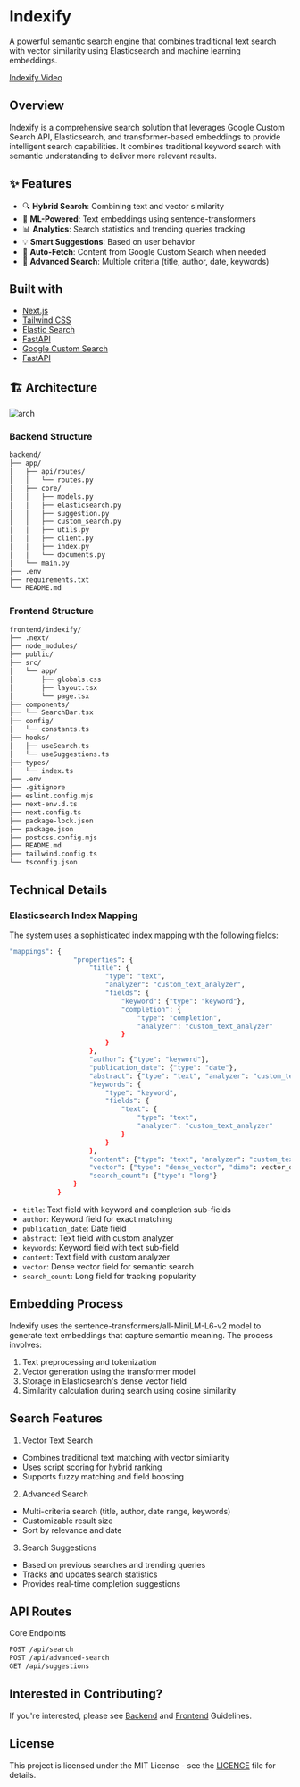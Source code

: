 # Indexify

A powerful semantic search engine that combines traditional text search with vector similarity using Elasticsearch and machine learning embeddings.

[Indexify Video](https://github.com/user-attachments/assets/4e4668a6-6904-4ed0-8cc6-4b9a380e94eb)

## Overview

Indexify is a comprehensive search solution that leverages Google Custom Search API, Elasticsearch, and transformer-based embeddings to provide intelligent search capabilities. It combines traditional keyword search with semantic understanding to deliver more relevant results.

## ✨ Features

- 🔍 **Hybrid Search**: Combining text and vector similarity
- 🤖 **ML-Powered**: Text embeddings using sentence-transformers
- 📊 **Analytics**: Search statistics and trending queries tracking
- 💡 **Smart Suggestions**: Based on user behavior
- 🔄 **Auto-Fetch**: Content from Google Custom Search when needed
- 🎯 **Advanced Search**: Multiple criteria (title, author, date, keywords)

## Built with

- [Next.js](https://nextjs.org/)
- [Tailwind CSS](https://tailwindcss.com/)
- [Elastic Search](https://www.elastic.co/)
- [FastAPI](https://fastapi.tiangolo.com/)
- [Google Custom Search](https://developers.google.com/custom-search?hl=es-419)
- [FastAPI](https://fastapi.tiangolo.com/)

## 🏗️ Architecture

![arch](https://github.com/user-attachments/assets/861ad70a-3d34-4fad-a81e-6616537a017e)

### Backend Structure

```sh
backend/
├── app/
│   ├── api/routes/
│   │   └── routes.py
│   ├── core/
│   │   ├── models.py
│   │   ├── elasticsearch.py
│   │   ├── suggestion.py
│   │   ├── custom_search.py
│   │   ├── utils.py
│   │   ├── client.py
│   │   ├── index.py
│   │   └── documents.py
│   └── main.py
├── .env
├── requirements.txt
└── README.md
```

### Frontend Structure

```sh
frontend/indexify/
├── .next/
├── node_modules/
├── public/
├── src/
│   └── app/
│       ├── globals.css
│       ├── layout.tsx
│       └── page.tsx
├── components/
├── └── SearchBar.tsx
├── config/
│   └── constants.ts
├── hooks/
│   ├── useSearch.ts
│   └── useSuggestions.ts
├── types/
│   └── index.ts
├── .env
├── .gitignore
├── eslint.config.mjs
├── next-env.d.ts
├── next.config.ts
├── package-lock.json
├── package.json
├── postcss.config.mjs
├── README.md
├── tailwind.config.ts
└── tsconfig.json
```

## Technical Details

### Elasticsearch Index Mapping

The system uses a sophisticated index mapping with the following fields:

```sh
"mappings": {
                "properties": {
                    "title": {
                        "type": "text",
                        "analyzer": "custom_text_analyzer",
                        "fields": {
                            "keyword": {"type": "keyword"},
                            "completion": {
                                "type": "completion",
                                "analyzer": "custom_text_analyzer"
                            }
                        }
                    },
                    "author": {"type": "keyword"},
                    "publication_date": {"type": "date"},
                    "abstract": {"type": "text", "analyzer": "custom_text_analyzer"},
                    "keywords": {
                        "type": "keyword",
                        "fields": {
                            "text": {
                                "type": "text",
                                "analyzer": "custom_text_analyzer"
                            }
                        }
                    },
                    "content": {"type": "text", "analyzer": "custom_text_analyzer"},
                    "vector": {"type": "dense_vector", "dims": vector_dims},
                    "search_count": {"type": "long"}
                }
            }
```

- `title`: Text field with keyword and completion sub-fields
- `author`: Keyword field for exact matching
- `publication_date`: Date field
- `abstract`: Text field with custom analyzer
- `keywords`: Keyword field with text sub-field
- `content`: Text field with custom analyzer
- `vector`: Dense vector field for semantic search
- `search_count`: Long field for tracking popularity

## Embedding Process

Indexify uses the sentence-transformers/all-MiniLM-L6-v2 model to generate text embeddings that capture semantic meaning. The process involves:

1. Text preprocessing and tokenization
2. Vector generation using the transformer model
3. Storage in Elasticsearch's dense vector field
4. Similarity calculation during search using cosine similarity

## Search Features

1. Vector Text Search

- Combines traditional text matching with vector similarity
- Uses script scoring for hybrid ranking
- Supports fuzzy matching and field boosting

2. Advanced Search

- Multi-criteria search (title, author, date range, keywords)
- Customizable result size
- Sort by relevance and date

3. Search Suggestions

- Based on previous searches and trending queries
- Tracks and updates search statistics
- Provides real-time completion suggestions

## API Routes

Core Endpoints

```sh
POST /api/search
POST /api/advanced-search
GET /api/suggestions
```

## Interested in Contributing?

If you're interested, please see [Backend](https://github.com/DavidReque/Indexify/blob/main/backend/README.md) and [Frontend](https://github.com/DavidReque/Indexify/blob/main/frontend/indexify/README.md) Guidelines.

## License

This project is licensed under the MIT License - see the [LICENCE](LICENCE) file for details.

